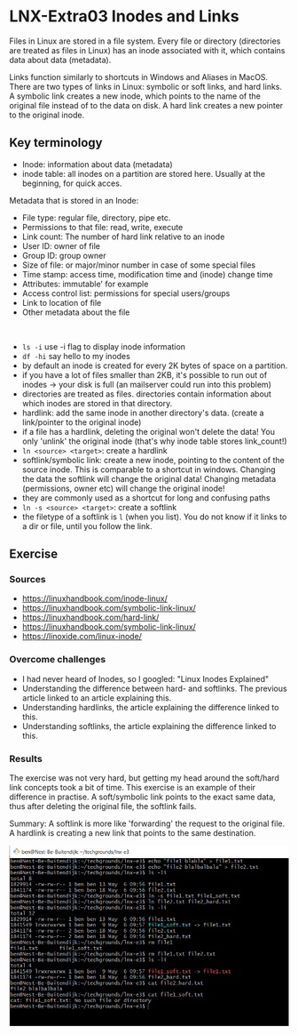 # LNX-Extra03 Inodes and Links
Files in Linux are stored in a file system. Every file or directory (directories are treated as files in Linux) has an inode associated with it, which contains data about data (metadata).  

Links function similarly to shortcuts in Windows and Aliases in MacOS. There are two types of links in Linux: symbolic or soft links, and hard links.  
A symbolic link creates a new inode, which points to the name of the original file instead of to the data on disk.
A hard link creates a new pointer to the original inode.  


## Key terminology
- Inode: information about data (metadata) 
- inode table: all inodes on a partition are stored here. Usually at the beginning, for quick acces.

Metadata that is stored in an Inode:
- File type: regular file, directory, pipe etc.
- Permissions to that file: read, write, execute
- Link count: The number of hard link relative to an inode
- User ID: owner of file
- Group ID: group owner
- Size of file: or major/minor number in case of some special files
- Time stamp: access time, modification time and (inode) change time
- Attributes: immutable' for example
- Access control list: permissions for special users/groups
- Link to location of file
- Other metadata about the file

<br>

- `ls -i` use -i flag to display inode information
- `df -hi` say hello to my inodes
- by default an inode is created for every 2K bytes of space on a partition.
- if you have a lot of files smaller than 2KB, it's possible to run out of inodes -> your disk is full (an mailserver could run into this problem)
- directories are treated as files. directories contain information about which inodes are stored in that directory.
- hardlink: add the same inode in another directory's data. (create a link/pointer to the original inode)
- if a file has a hardlink, deleting the original won't delete the data! You only 'unlink' the original inode (that's why inode table stores link_count!)
- `ln <source> <target>`: create a hardlink
- softlink/symbolic link: create a new inode, pointing to the content of the source inode. This is comparable to a shortcut in windows. Changing the data the softlink will change the original data! Changing metadata (permissions, owner etc) will change the original inode!
- they are commonly used as a shortcut for long and confusing paths
- `ln -s <source> <target>`: create a softlink
- the filetype of a softlink is `l` (when you list). You do not know if it links to a dir or file, until you follow the link.

## Exercise
### Sources
- https://linuxhandbook.com/inode-linux/
- https://linuxhandbook.com/symbolic-link-linux/
- https://linuxhandbook.com/hard-link/
- https://linuxhandbook.com/symbolic-link-linux/
- https://linoxide.com/linux-inode/

### Overcome challenges
- I had never heard of Inodes, so I googled: "Linux Inodes Explained"
- Understanding the difference between hard- and softlinks. The previous article linked to an article explaining this.
- Understanding hardlinks, the article explaining the difference linked to this.
- Understanding softlinks, the article explaining the difference linked to this.

### Results
The exercise was not very hard, but getting my head around the soft/hard link concepts took a bit of time. This exercise is an example of their difference in practise. A soft/symbolic link points to the exact same data, thus after deleting the original file, the softlink fails.  

Summary: A softlink is more like 'forwarding' the request to the original file. A hardlink is creating a new link that points to the same destination. 

![LNX-Extra03 screenshot](../00_includes/LNX-Extra03.png)
